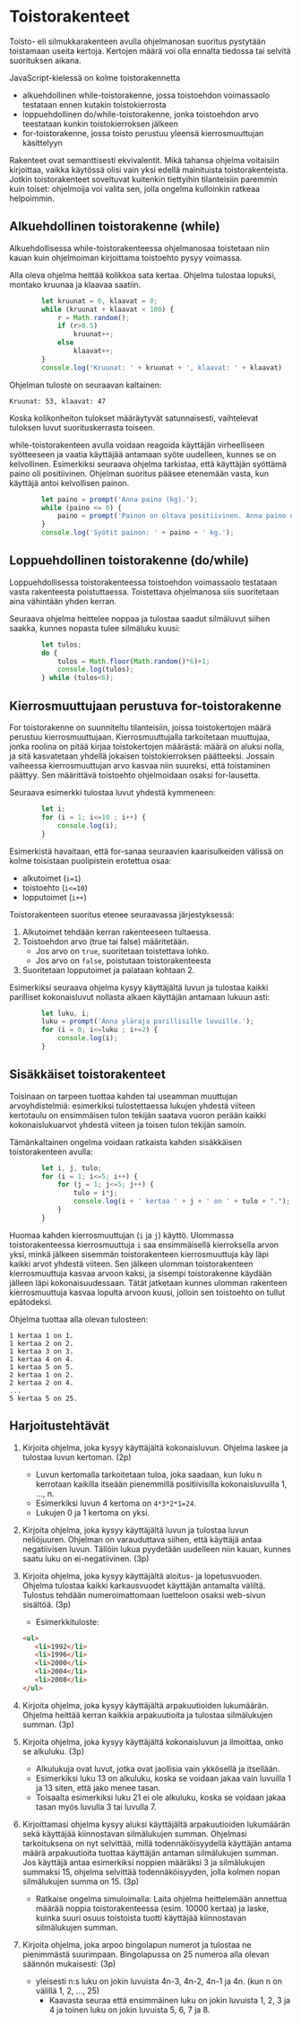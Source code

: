 # Toistorakenteet

Toisto- eli silmukkarakenteen avulla ohjelmanosan suoritus pystytään toistamaan useita kertoja.
Kertojen määrä voi olla ennalta tiedossa tai selvitä suorituksen aikana.

JavaScript-kielessä on kolme toistorakennetta
- alkuehdollinen while-toistorakenne, jossa toistoehdon voimassaolo testataan ennen kutakin toistokierrosta
- loppuehdollinen do/while-toistorakenne, jonka toistoehdon arvo teestataan kunkin toistokierroksen jälkeen
- for-toistorakenne, jossa toisto perustuu yleensä kierrosmuuttujan
käsittelyyn

Rakenteet ovat semanttisesti ekvivalentit. Mikä tahansa ohjelma voitaisiin kirjoittaa, vaikka käytössä olisi vain yksi edellä mainituista toistorakenteista.
Jotkin toistorakenteet soveltuvat kuitenkin tiettyihin tilanteisiin paremmin kuin toiset: ohjelmoija voi
valita sen, jolla ongelma kulloinkin ratkeaa helpoimmin.

## Alkuehdollinen toistorakenne (while)

Alkuehdollisessa while-toistorakenteessa ohjelmanosaa toistetaan niin kauan kuin
ohjelmoiman kirjoittama toistoehto pysyy voimassa.

Alla oleva ohjelma heittää kolikkoa sata kertaa. Ohjelma
tulostaa lopuksi, montako kruunaa ja klaavaa saatiin.

```javascript
        let kruunat = 0, klaavat = 0;
        while (kruunat + klaavat < 100) {
            r = Math.random();
            if (r>0.5)
                kruunat++;
            else
                klaavat++;
        }
        console.log('Kruunat: ' + kruunat + ', klaavat: ' + klaavat)
```

Ohjelman tuloste on seuraavan
kaltainen:
```
Kruunat: 53, klaavat: 47
```
Koska kolikonheiton tulokset määräytyvät satunnaisesti, vaihtelevat
tuloksen luvut suorituskerrasta toiseen.

while-toistorakenteen avulla voidaan reagoida käyttäjän virheelliseen syötteeseen
ja vaatia käyttäjää antamaan syöte uudelleen, kunnes se on kelvollinen.
Esimerkiksi seuraava ohjelma tarkistaa, että käyttäjän syöttämä paino oli positiivinen.
Ohjelman suoritus pääsee etenemään vasta, kun käyttäjä antoi kelvollisen painon.

```javascript
        let paino = prompt('Anna paino (kg).');
        while (paino <= 0) {
            paino = prompt('Painon on oltava positiivinen. Anna paino uudelleen (kg).');
        }
        console.log('Syötit painon: ' + paino + ' kg.');
```

## Loppuehdollinen toistorakenne (do/while)

Loppuehdollisessa toistorakenteessa toistoehdon voimassaolo testataan
vasta rakenteesta poistuttaessa. Toistettava ohjelmanosa siis suoritetaan
aina vähintään yhden kerran.

Seuraava ohjelma heittelee noppaa ja tulostaa saadut silmäluvut
siihen saakka, kunnes nopasta tulee silmäluku
kuusi:

```javascript
        let tulos;
        do {
            tulos = Math.floor(Math.random()*6)+1;
            console.log(tulos);
        } while (tulos<6);
```
## Kierrosmuuttujaan perustuva for-toistorakenne

For toistorakenne on suunniteltu tilanteisiin, joissa toistokertojen määrä perustuu kierrosmuuttujaan.
Kierrosmuuttujalla tarkoitetaan muuttujaa, jonka roolina on pitää kirjaa toistokertojen määrästä:
määrä on aluksi nolla, ja sitä kasvatetaan yhdellä jokaisen toistokierroksen päätteeksi. Jossain vaiheessa
kierrosmuuttujan arvo kasvaa niin suureksi, että toistaminen päättyy. Sen määrittävä toistoehto
ohjelmoidaan osaksi for-lausetta.

Seuraava esimerkki tulostaa luvut yhdestä kymmeneen:
```javascript
        let i;
        for (i = 1; i<=10 ; i++) {
            console.log(i);
        }
```
Esimerkistä havaitaan, että for-sanaa seuraavien kaarisulkeiden välissä on kolme toisistaan puolipistein
erotettua osaa:
- alkutoimet (`i=1`)
- toistoehto (`i<=10`)
- lopputoimet (`i++`)

Toistorakenteen suoritus etenee seuraavassa järjestyksessä:
1. Alkutoimet tehdään kerran rakenteeseen tultaessa.
2. Toistoehdon arvo (true tai false) määritetään.
    - Jos arvo on `true`, suoritetaan toistettava lohko.
    - Jos arvo on `false`, poistutaan toistorakenteesta
3. Suoritetaan lopputoimet ja palataan kohtaan 2.

Esimerkiksi seuraava ohjelma kysyy käyttäjältä luvun ja tulostaa
kaikki parilliset kokonaisluvut nollasta alkaen käyttäjän antamaan lukuun
asti:
```javascript
        let luku, i;
        luku = prompt('Anna yläraja parillisille luvuille.');
        for (i = 0; i<=luku ; i+=2) {
            console.log(i);
        }
```
## Sisäkkäiset toistorakenteet

Toisinaan on tarpeen tuottaa kahden tai useamman muuttujan arvoyhdistelmiä: esimerkiksi tulostettaessa lukujen yhdestä
viiteen kertotaulu on ensimmäisen tulon tekijän saatava vuoron perään kaikki kokonaislukuarvot yhdestä viiteen ja toisen tulon tekijän samoin.

Tämänkaltainen ongelma voidaan ratkaista kahden sisäkkäisen toistorakenteen avulla:

```javascript
        let i, j, tulo;
        for (i = 1; i<=5; i++) {
            for (j = 1; j<=5; j++) {
                tulo = i*j;
                console.log(i + ' kertaa ' + j + ' on ' + tulo + ".");
            }
        }
```
Huomaa kahden kierrosmuuttujan (`i` ja `j`) käyttö. Ulommassa toistorakenteessa kierrosmuuttuja `i` saa ensimmäisellä
kierroksella arvon yksi, minkä jälkeen sisemmän toistorakenteen kierrosmuuttuja käy läpi kaikki arvot yhdestä viiteen.
Sen jälkeen ulomman toistorakenteen kierrosmuuttuja kasvaa arvoon kaksi, ja sisempi toistorakenne käydään jälleen
läpi kokonaisuudessaan. Tätät jatketaan kunnes ulomman rakenteen kierrosmuuttuja kasvaa lopulta arvoon kuusi, jolloin sen toistoehto
on tullut epätodeksi.

Ohjelma tuottaa alla olevan tulosteen:
```
1 kertaa 1 on 1.
1 kertaa 2 on 2.
1 kertaa 3 on 3.
1 kertaa 4 on 4.
1 kertaa 5 on 5.
2 kertaa 1 on 2.
2 kertaa 2 on 4.
...
5 kertaa 5 on 25.
```

## Harjoitustehtävät

1. Kirjoita ohjelma, joka kysyy käyttäjältä kokonaisluvun. Ohjelma laskee ja tulostaa luvun kertoman. (2p)

    - Luvun kertomalla tarkoitetaan tuloa, joka saadaan, kun luku n kerrotaan kaikilla itseään pienemmillä positiivisilla kokonaisluvuilla 1, ..., n.
    - Esimerkiksi luvun 4 kertoma on `4*3*2*1=24`.
    - Lukujen 0 ja 1 kertoma on yksi.

2. Kirjoita ohjelma, joka kysyy käyttäjältä luvun ja tulostaa luvun neliöjuuren. Ohjelman on varauduttava siihen, että käyttäjä antaa negatiivisen luvun. Tällöin lukua pyydetään uudelleen niin kauan, kunnes saatu luku on ei-negatiivinen. (3p)

3. Kirjoita ohjelma, joka kysyy käyttäjältä aloitus- ja lopetusvuoden. Ohjelma tulostaa kaikki karkausvuodet käyttäjän antamalta väliltä. Tulostus tehdään numeroimattomaan luetteloon osaksi web-sivun sisältöä. (3p)
    - Esimerkkituloste:
    ```html
    <ul>
       <li>1992</li>
       <li>1996</li>
       <li>2000</li>
       <li>2004</li>
       <li>2008</li>
    </ul>
    ```

4. Kirjoita ohjelma, joka kysyy käyttäjältä arpakuutioiden lukumäärän. Ohjelma heittää kerran kaikkia arpakuutioita ja tulostaa silmälukujen summan. (3p)

5. Kirjoita ohjelma, joka kysyy käyttäjältä kokonaisluvun ja ilmoittaa, onko se alkuluku. (3p)

    - Alkulukuja ovat luvut, jotka ovat jaollisia vain ykkösellä ja itsellään.
    - Esimerkiksi luku 13 on alkuluku, koska se voidaan jakaa vain luvuilla 1 ja 13 siten, että jako menee tasan.
    - Toisaalta esimerkiksi luku 21 ei ole alkuluku, koska se voidaan jakaa tasan myös luvulla 3 tai luvulla 7.

6. Kirjoittamasi ohjelma kysyy aluksi käyttäjältä arpakuutioiden lukumäärän sekä käyttäjää kiinnostavan silmälukujen summan.
   Ohjelmasi tarkoituksena on nyt selvittää, millä todennäköisyydellä käyttäjän antama määrä arpakuutioita tuottaa käyttäjän antaman silmälukujen summan. Jos käyttäjä antaa esimerkiksi noppien määräksi 3 ja silmälukujen summaksi 15, ohjelma selvittää todennäköisyyden, jolla kolmen nopan silmälukujen summa on 15. (3p)
   
   - Ratkaise ongelma simuloimalla: Laita ohjelma heittelemään annettua määrää noppia toistorakenteessa (esim. 10000 kertaa) ja laske, kuinka suuri osuus toistoista tuotti käyttäjää kiinnostavan silmälukujen summan.
   
7. Kirjoita ohjelma, joka arpoo bingolapun numerot ja tulostaa ne pienimmästä suurimpaan.
Bingolapussa on 25 numeroa alla olevan säännön mukaisesti: (3p)
      
    - yleisesti n:s luku on jokin luvuista 4n-3, 4n-2, 4n-1 ja 4n. (kun n on välillä 1, 2, ..., 25)
        - Kaavasta seuraa että ensimmäinen luku on jokin luvuista 1, 2, 3 ja 4 ja toinen luku on jokin luvuista 5, 6, 7 ja 8.
      
      
      
